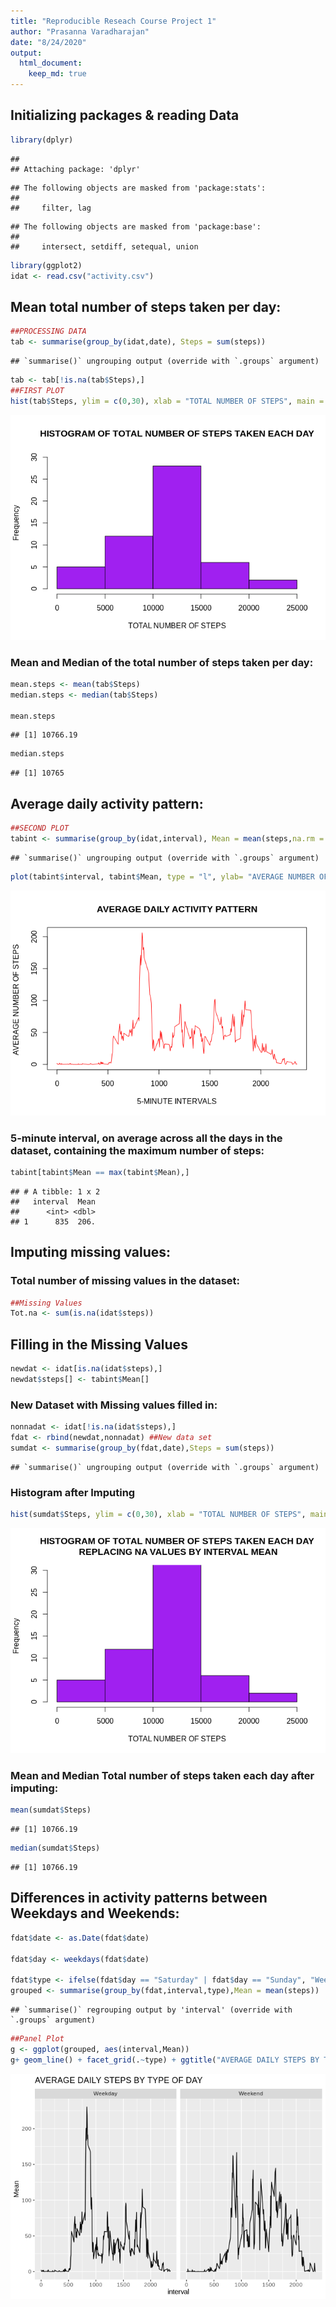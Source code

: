 ```yaml
---
title: "Reproducible Reseach Course Project 1"
author: "Prasanna Varadharajan"
date: "8/24/2020"
output: 
  html_document: 
    keep_md: true
---
```


## Initializing packages & reading Data  


```r
library(dplyr)
```

```
## 
## Attaching package: 'dplyr'
```

```
## The following objects are masked from 'package:stats':
## 
##     filter, lag
```

```
## The following objects are masked from 'package:base':
## 
##     intersect, setdiff, setequal, union
```

```r
library(ggplot2)
idat <- read.csv("activity.csv")
```

## Mean total number of steps taken per day:  


```r
##PROCESSING DATA
tab <- summarise(group_by(idat,date), Steps = sum(steps))
```

```
## `summarise()` ungrouping output (override with `.groups` argument)
```

```r
tab <- tab[!is.na(tab$Steps),]
##FIRST PLOT
hist(tab$Steps, ylim = c(0,30), xlab = "TOTAL NUMBER OF STEPS", main = "HISTOGRAM OF TOTAL NUMBER OF STEPS TAKEN EACH DAY", col = "purple")
```

![](PA1_template_files/figure-html/unnamed-chunk-2-1.png)<!-- -->

### Mean and Median of the total number of steps taken per day:  

```r
mean.steps <- mean(tab$Steps)
median.steps <- median(tab$Steps)

mean.steps
```

```
## [1] 10766.19
```

```r
median.steps
```

```
## [1] 10765
```

## Average daily activity pattern:


```r
##SECOND PLOT
tabint <- summarise(group_by(idat,interval), Mean = mean(steps,na.rm = TRUE))
```

```
## `summarise()` ungrouping output (override with `.groups` argument)
```

```r
plot(tabint$interval, tabint$Mean, type = "l", ylab= "AVERAGE NUMBER OF STEPS ", xlab = "5-MINUTE INTERVALS", main = "AVERAGE DAILY ACTIVITY PATTERN", col = "red")
```

![](PA1_template_files/figure-html/unnamed-chunk-4-1.png)<!-- -->




### 5-minute interval, on average across all the days in the dataset, containing the maximum number of steps:


```r
tabint[tabint$Mean == max(tabint$Mean),]
```

```
## # A tibble: 1 x 2
##   interval  Mean
##      <int> <dbl>
## 1      835  206.
```

## Imputing missing values:
### Total number of missing values in the dataset:


```r
##Missing Values
Tot.na <- sum(is.na(idat$steps))
```

## Filling in the Missing Values


```r
newdat <- idat[is.na(idat$steps),]
newdat$steps[] <- tabint$Mean[]
```
### New Dataset with Missing values filled in:

```r
nonnadat <- idat[!is.na(idat$steps),]
fdat <- rbind(newdat,nonnadat) ##New data set
sumdat <- summarise(group_by(fdat,date),Steps = sum(steps)) 
```

```
## `summarise()` ungrouping output (override with `.groups` argument)
```

### Histogram after Imputing


```r
hist(sumdat$Steps, ylim = c(0,30), xlab = "TOTAL NUMBER OF STEPS", main = "HISTOGRAM OF TOTAL NUMBER OF STEPS TAKEN EACH DAY\n REPLACING NA VALUES BY INTERVAL MEAN", col = "purple")
```

![](PA1_template_files/figure-html/unnamed-chunk-9-1.png)<!-- -->

### Mean and Median Total number of steps taken each day after imputing:

```r
mean(sumdat$Steps)
```

```
## [1] 10766.19
```

```r
median(sumdat$Steps)
```

```
## [1] 10766.19
```


## Differences in activity patterns between Weekdays and Weekends:


```r
fdat$date <- as.Date(fdat$date)

fdat$day <- weekdays(fdat$date)

fdat$type <- ifelse(fdat$day == "Saturday" | fdat$day == "Sunday", "Weekend","Weekday")
grouped <- summarise(group_by(fdat,interval,type),Mean = mean(steps))
```

```
## `summarise()` regrouping output by 'interval' (override with `.groups` argument)
```

```r
##Panel Plot
g <- ggplot(grouped, aes(interval,Mean))
g+ geom_line() + facet_grid(.~type) + ggtitle("AVERAGE DAILY STEPS BY TYPE OF DAY")
```

![](PA1_template_files/figure-html/unnamed-chunk-11-1.png)<!-- -->
